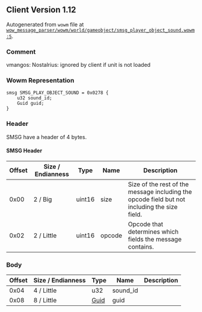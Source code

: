 ## Client Version 1.12

Autogenerated from `wowm` file at [`wow_message_parser/wowm/world/gameobject/smsg_player_object_sound.wowm:5`](https://github.com/gtker/wow_messages/tree/main/wow_message_parser/wowm/world/gameobject/smsg_player_object_sound.wowm#L5).

### Comment

vmangos: Nostalrius: ignored by client if unit is not loaded

### Wowm Representation
```rust,ignore
smsg SMSG_PLAY_OBJECT_SOUND = 0x0278 {
    u32 sound_id;
    Guid guid;
}
```
### Header
SMSG have a header of 4 bytes.

#### SMSG Header
| Offset | Size / Endianness | Type   | Name   | Description |
| ------ | ----------------- | ------ | ------ | ----------- |
| 0x00   | 2 / Big           | uint16 | size   | Size of the rest of the message including the opcode field but not including the size field.|
| 0x02   | 2 / Little        | uint16 | opcode | Opcode that determines which fields the message contains.|
### Body
| Offset | Size / Endianness | Type | Name | Description |
| ------ | ----------------- | ---- | ---- | ----------- |
| 0x04 | 4 / Little | u32 | sound_id |  |
| 0x08 | 8 / Little | [Guid](../spec/packed-guid.md) | guid |  |
